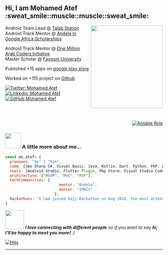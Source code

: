 <h2>Hi, I am Mohamed Atef :sweat_smile::muscle::muscle::sweat_smile:</h2>
<img align='right' src="https://media.giphy.com/media/b85mPT4Usz7fq/giphy.gif" width="230" height="265">
<p>Android Team Lead @ <a href="https://play.google.com/store/apps/details?id=mo.atef.talab.station.client">Talab Station</a></br>Android Track Mentor @ <a href="https://andela.com/">Andela in Google Africa Scholarships</a>
<p>Android Track Mentor @ <a href="https://mentor.arabcoders.ae/experts/4903">One Million Arab Coders Initiative</a></br>Master Scholar @ <a href="http://www.fayoum.edu.eg/">Fayoum University</a>
<p>Published +15 apps on <a href="https://play.google.com/store/apps/dev?id=8766826061956234248">google play store</a></br></p>
<p>Worked on +115 project on <a href="https://github.com/Prof-MohamedAtef?tab=repositories">Github</a></br></p>




[![Twitter: Mohamed Atef](https://img.shields.io/twitter/follow/_Mohamed__Atef_?style=social)](https://twitter.com/_Mohamed__Atef_)
[![Linkedin: Mohamed Atef](https://img.shields.io/badge/Prof-MohamedAtef-blue?style=flat-square&logo=Linkedin&logoColor=white&link=https://www.linkedin.com/in/prof-mohamed-atef/)](https://www.linkedin.com/in/prof-mohamed-atef/)
[![GitHub Mohamed Atef](https://img.shields.io/github/followers/Prof-MohamedAtef?label=follow&style=social)](https://github.com/Prof-MohamedAtef)


</br></br><p align='right'>
      <a href="https://github.com/Prof-MohamedAtef/Prof-MohamedAtef/blob/master/Mohamed_Atef_Resume_Jan2021.pdf">
            <img alt="Ansible Role" src="https://img.shields.io/static/v1?color=green&label=Resume&logo=Apple&logoColor=white&style=for-the-badge&message=Download">
      </a>
</p>

### <img src="https://media.giphy.com/media/VgCDAzcKvsR6OM0uWg/giphy.gif" width="50"> A little more about me...  


```javascript
const mo_atef= {
  pronouns: "He" | "Him",
  code: [See Sharp C#, Visual Basic, Java, Kotlin, Dart, Python, PhP, Asp.Net, html, css],
  tools: [Android Studio, Flutter Plugin, Php Storm, Visual Studio Code, Xampp, MSSql Server, Microsoft Visual Studio 2010, 2013 & 2015],
  architecture: ["MVVM", "MVC", "MVP"],
  techCommunities: {
                        mentor: "Andela",
                        mentor: "1MACs"
                      },
  Hackathons: "I had joined Hajj Hackathon on Aug 2018, the most attended Software Engineering competition in the history in Jeddah, Saudi Arabia"
}
```

<img src="https://media.giphy.com/media/LnQjpWaON8nhr21vNW/giphy.gif" width="60"> <em><b>I love connecting with different people</b> so if you want to say <b>hi, I'll be happy to meet you more!</b> :)</em>



[![Hits](https://hits.seeyoufarm.com/api/count/incr/badge.svg?url=https%3A%2F%2Fgithub.com%2Fgjbae1212%2Fhit-counter&count_bg=%23E75D06&title_bg=%23555555&icon=&icon_color=%23A21D1D&title=hits&edge_flat=false)](https://hits.seeyoufarm.com)

---